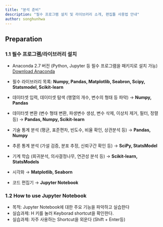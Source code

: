 ```yaml
---
title: "분석 준비"
description: "필수 프로그램 설치 및 라이브러리 소개, 편집툴 사용법 안내"
author: songhunhwa
---
```


## Preparation
 
### 1.1 필수 프로그램/라이브러리 설치
 - Anaconda 2.7 버전 (Python, Jupyter 등 필수 프로그램을 패키지로 설치 가능) [Download Anaconda](https://www.continuum.io/downloads)
 - 필수 라이브러리 목록: **Numpy, Pandas, Matplotlib, Seabron, Scipy, Statsmodel, Scikit-learn**

 - 데이터셋 입력, 데이터셋 탐색 (행열의 개수, 변수의 형태 등 파악) → **Numpy, Pandas**
 - 데이터셋 변환 (변수 형태 변환, 파생변수 생성, 변수 삭제, 이상치 제거, 필터, 정렬 등) → **Pandas, Numpy, Scikit-learn**
 - 기술 통계 분석 (평균, 표준편차, 빈도수, 비율 확인, 상관분석 등) → **Pandas, Numpy**
 - 추론 통계 분석 (가설 검증, 분포 추정, 신뢰구간 확인 등) → **SciPy, StatsModel**
 - 기계 학습 (회귀분석, 의사결정나무, 연관성 분석 등) → **Scikit-learn, StatsModels**
 - 시각화 → **Matplotlib, Seaborn**
 - 코드 편집기 → **Jupyter Notebook**

### 1.2 How to use Jupyter Notebook
 - 목적: Jupyter Notebook에 대한 주요 기능을 파악하고 실습한다
 - 실습과제: H 키를 눌러 Keyborad shortcut을 확인한다.
 - 실습과제: 자주 사용하는 Shortcut을 외운다 (Shift + Enter등)


